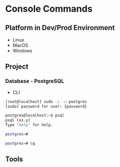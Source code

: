 # Console Commands

## Platform in Dev/Prod Environment

* Linux
* MacOS
* Windows

## Project

### Database - PostgreSQL

* CLI

```bash
[root@localhost] sudo -i -u postgres
[sudo] password for user: {password}

postgres@localhost:~$ psql
psql (xx.y)
Type "help" for help.

postgres=# 

postgres=# \q

```

## Tools
